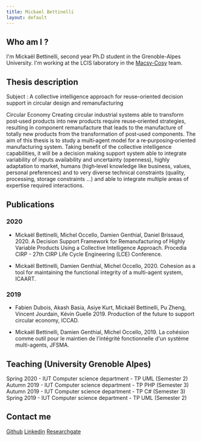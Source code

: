 ```yaml
---
title: Mickael Bettinelli
layout: default
---
```


## Who am I ?

I'm Mickaël Bettinelli, second year Ph.D student in the Grenoble-Alpes University. I'm working at the LCIS laboratory in the [Macsy-Cosy](http://lcis.grenoble-inp.fr/themes/modelisation-commande-et-supervision-des-systemes-complexes-ouverts-et-decentralises/) team.


## Thesis description

Subject : A collective intelligence approach for reuse-oriented decision support in circular design and remanufacturing

Circular Economy Creating circular industrial systems able to transform post‐used products into new products require reuse‐oriented strategies, resulting in component remanufacture that leads to the manufacture of totally new products from the transformation of post‐used components.
The aim of this thesis is to study a multi‐agent model for a re‐purposing‐oriented manufacturing system. Taking benefit of the collective intelligence capabilities, it will be a decision making support system able to integrate variability of inputs availability and uncertainty (openness), highly adaptation to market, humans (high‐level knowledge like business, values, personal preferences) and to very diverse technical constraints (quality, processing, storage constraints ...) and able to integrate multiple areas of expertise required interactions.

## Publications

### 2020

- Mickaël Bettinelli, Michel Occello, Damien Genthial, Daniel Brissaud, 2020. A Decision Support Framework for Remanufacturing of Highly Variable Products Using a Collective Intelligence Approach. Procedia CIRP - 27th CIRP Life Cycle Engineering (LCE) Conference.

- Mickaël Bettinelli, Damien Genthial, Michel Occello, 2020. Cohesion as a tool for maintaining the functional integrity of a multi-agent system, ICAART.

### 2019

- Fabien Dubois, Akash Basia, Asiye Kurt, Mickaël Bettinelli, Pu Zheng, Vincent Jourdain, Kévin Guelle 2019. Production of the future to support circular economy, ICCAD.

- Mickaël Bettinelli, Damien Genthial, Michel Occello, 2019. La cohésion comme outil pour le maintien de l'intégrité fonctionnelle d'un système multi-agents, JFSMA. 


## Teaching (University Grenoble Alpes)

Spring 2020 - IUT Computer science department - TP UML (Semester 2)
Autumn 2019 - IUT Computer science department - TP PHP (Semester 3)
Autumn 2019 - IUT Computer science department - TP C# (Semester 3)
Spring 2019 - IUT Computer science department - TP UML (Semester 2)

## Contact me

[Github](https://github.com/MilowB)
[Linkedin](https://www.linkedin.com/in/micka%C3%ABl-bettinelli-a4426198/)
[Researchgate](https://www.researchgate.net/profile/Mickael_Bettinelli)
